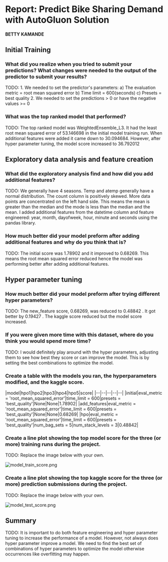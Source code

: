 # Report: Predict Bike Sharing Demand with AutoGluon Solution
#### BETTY KAMANDE

## Initial Training
### What did you realize when you tried to submit your predictions? What changes were needed to the output of the predictor to submit your results?
TODO: 1. We needed to set the predictor's parameters: a) The evaluation metric = root mean squared error b) Time limit = 600(seconds) c) Presets = best quality
      2. We needed to set the predictions > 0 or have the negative values >= 0

### What was the top ranked model that performed?
TODO: The top ranked model was WeightedEnsemble_L3. It had the least root mean squared error of 53.146698 in the initial model training run. When additional features were added it came down to 30.094684. However, after hyper parameter tuning, the model score increased to 36.792012

## Exploratory data analysis and feature creation
### What did the exploratory analysis find and how did you add additional features?
TODO: We generally have 4 seasons. Temp and atemp generally have a normal distribution. The count column is positively skewed. More data points are concentrated on the left hand side. This
means the mean is greater than the median and the mode is less than the median and the mean. 
      I added additional features from the datetime column and feature engineered: year, month, dayofweek, hour, minute and seconds using the pandas library.  

### How much better did your model preform after adding additional features and why do you think that is?
TODO: The initial score was 1.78902 and it improved to 0.68269. This means the root mean squared error reduced hence the model was performing better after adding additional features.

## Hyper parameter tuning
### How much better did your model preform after trying different hyper parameters?
TODO: The new_feature score, 0.68269, was reduced to 0.48842 . It got better by 0.19427 . The kaggle score reduced but the model score increased. 

### If you were given more time with this dataset, where do you think you would spend more time?
TODO: I would definitely play around with the hyper parameters, adjusting them to see how best they score or can improve the model. This is by setting the best combinations to optimize the model.

### Create a table with the models you ran, the hyperparameters modified, and the kaggle score.
|model|hpo1|hpo2|hpo3|hpo4|hpo5|score|
|--|--|--|--|--|
|initial|eval_metric = 'root_mean_squared_error'|time_limit = 600|presets = 'best_quality'|None|None|1.78902|
|add_features|eval_metric = 'root_mean_squared_error'|time_limit = 600|presets = 'best_quality'|None|None|0.68269|
|hpo|eval_metric = 'root_mean_squared_error'|time_limit = 600|presets = 'best_quality'|num_bag_sets = 5|num_stack_levels = 3|0.48842|

### Create a line plot showing the top model score for the three (or more) training runs during the project.

TODO: Replace the image below with your own.

![model_train_score.png](nd009t-c1-intro-to-ml-project-starter/model_train_score.png)

### Create a line plot showing the top kaggle score for the three (or more) prediction submissions during the project.

TODO: Replace the image below with your own.

![model_test_score.png](nd009t-c1-intro-to-ml-project-starter/model_test_score.png)

## Summary
TODO: It is important to do both feature engineering and hyper parameter tuning to increase the performance of a model. However, not always does hyper parameter improve a model. We need to find the best set of combinations of hyper parameters to optimize the model otherwise occurrences like overfitting may happen.
